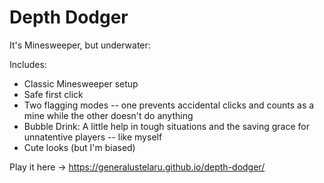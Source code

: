 # Depth Dodger

It's Minesweeper, but underwater: 

Includes:
- Classic Minesweeper setup
- Safe first click
- Two flagging modes -- one prevents accidental clicks and counts as a mine while the other doesn't do anything
- Bubble Drink: A little help in tough situations and the saving grace for unnatentive players -- like myself
- Cute looks (but I'm biased)

Play it here -> https://generalustelaru.github.io/depth-dodger/

